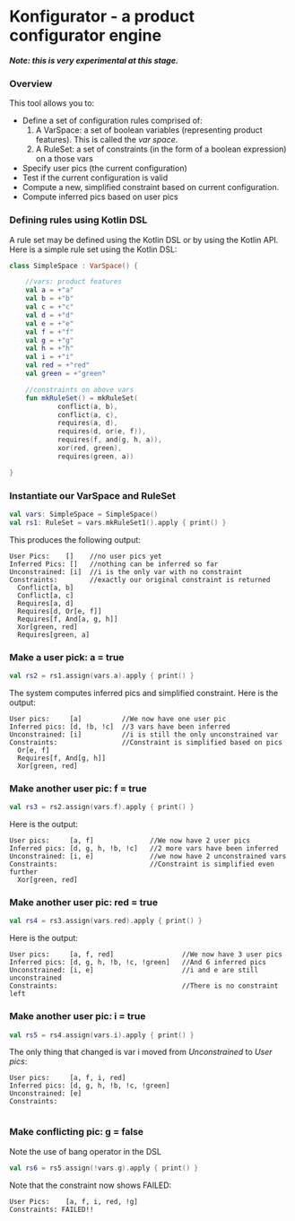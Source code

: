 # Konfigurator - a product configurator engine

**_Note: this is very experimental at this stage._**

### Overview
This tool allows you to:
 
- Define a set of configuration rules comprised of:
  1. A VarSpace: a set of boolean variables (representing product features). 
     This is called the _var space_.
  2. A RuleSet: a set of constraints 
     (in the form of a boolean expression) on a those vars
- Specify user pics (the current configuration)
- Test if the current configuration is valid
- Compute a new, simplified constraint based on current configuration.
- Compute inferred pics based on user pics  

### Defining rules using Kotlin DSL
A rule set may be defined using the Kotlin DSL or 
by using the Kotlin API. 
Here is a simple rule set using the Kotlin DSL:

```kotlin
class SimpleSpace : VarSpace() {

    //vars: product features
    val a = +"a"
    val b = +"b"
    val c = +"c"
    val d = +"d"
    val e = +"e"
    val f = +"f"
    val g = +"g"
    val h = +"h"
    val i = +"i"
    val red = +"red"
    val green = +"green"

    //constraints on above vars
    fun mkRuleSet() = mkRuleSet(
            conflict(a, b),
            conflict(a, c),
            requires(a, d),
            requires(d, or(e, f)),
            requires(f, and(g, h, a)),
            xor(red, green),
            requires(green, a))

}
```

### Instantiate our VarSpace and RuleSet 
```kotlin
val vars: SimpleSpace = SimpleSpace()
val rs1: RuleSet = vars.mkRuleSet1().apply { print() }
```

This produces the following output:

```
User Pics:    []    //no user pics yet
Inferred Pics: []   //nothing can be inferred so far
Unconstrained: [i]  //i is the only var with no constraint
Constraints:        //exactly our original constraint is returned
  Conflict[a, b]
  Conflict[a, c]
  Requires[a, d]
  Requires[d, Or[e, f]]
  Requires[f, And[a, g, h]]
  Xor[green, red]
  Requires[green, a]
```

### Make a user pick: a = true

```kotlin
val rs2 = rs1.assign(vars.a).apply { print() }
```

The system computes inferred pics and simplified constraint.
Here is the output:

```
User pics:     [a]          //We now have one user pic
Inferred pics: [d, !b, !c]  //3 vars have been inferred
Unconstrained: [i]          //i is still the only unconstrained var
Constraints:                //Constraint is simplified based on pics
  Or[e, f]
  Requires[f, And[g, h]]
  Xor[green, red]
```

### Make another user pic: f = true
```kotlin
val rs3 = rs2.assign(vars.f).apply { print() }
```

Here is the output:

```
User pics:     [a, f]              //We now have 2 user pics
Inferred pics: [d, g, h, !b, !c]   //2 more vars have been inferred
Unconstrained: [i, e]              //we now have 2 unconstrained vars 
Constraints:                       //Constraint is simplified even further
  Xor[green, red]
```  

### Make another user pic: red = true
```kotlin
val rs4 = rs3.assign(vars.red).apply { print() }
```

Here is the output:
```
User pics:     [a, f, red]                 //We now have 3 user pics
Inferred pics: [d, g, h, !b, !c, !green]   //And 6 inferred pics
Unconstrained: [i, e]                      //i and e are still unconstrained
Constraints:                               //There is no constraint left
```  

### Make another user pic: i = true
```kotlin
val rs5 = rs4.assign(vars.i).apply { print() }
```

The only thing that changed is var i moved 
from _Unconstrained_ to _User pics_:

```
User pics:     [a, f, i, red]
Inferred pics: [d, g, h, !b, !c, !green]
Unconstrained: [e]
Constraints: 
                             
```  

### Make conflicting pic: g = false

Note the use of bang operator in the DSL
```kotlin
val rs6 = rs5.assign(!vars.g).apply { print() }
```

Note that the constraint now shows FAILED:

```
User Pics:    [a, f, i, red, !g]
Constraints: FAILED!!
```

